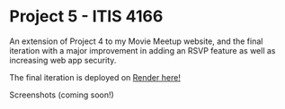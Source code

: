 # Project 5 - ITIS 4166

An extension of Project 4 to my Movie Meetup website, and the final iteration with a major improvement in adding an RSVP feature as well as increasing web app security.

The final iteration is deployed on [Render here!](https://project5moviemeetup.onrender.com/)

Screenshots (coming soon!)
